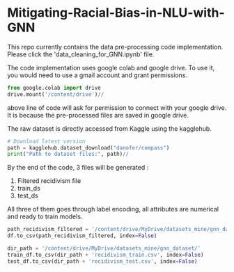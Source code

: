 # Mitigating-Racial-Bias-in-NLU-with-GNN

This repo currently contains the data pre-processing code implementation. Please click the 'data_cleaning_for_GNN.ipynb' file. 

The code implementation uses google colab and google drive. To use it, you would need to use a gmail account and grant permissions.

```python
from google.colab import drive
drive.mount('/content/drive')//
```

above line of code will ask for permission to connect with your google drive. It is because the pre-processed files are saved in google drive. 

The raw dataset is directly accessed from Kaggle using the kagglehub. 
```python
# Download latest version
path = kagglehub.dataset_download("danofer/compass")
print("Path to dataset files:", path)//
```

By the end of the code, 3 files will be generated :
1. Filtered recidivism file
2. train_ds
3. test_ds

All three of them goes through label encoding, all attributes are numerical and ready to train models. 

```python
path_recidivism_filtered = '/content/drive/MyDrive/datasets_mine/gnn_dataset/recidivism_filtered.csv'
df.to_csv(path_recidivism_filtered, index=False)

dir_path = '/content/drive/MyDrive/datasets_mine/gnn_dataset/'
train_df.to_csv(dir_path + 'recidivism_train.csv', index=False)
test_df.to_csv(dir_path + 'recidivism_test.csv', index=False)
```
